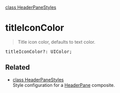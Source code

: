 [class HeaderPaneStyles](HeaderPaneStyles.md)

# titleIconColor

> Title icon color, defaults to text color.

<pre class="docgen_signature">titleIconColor?: UIColor;</pre>

## Related

- [<!--{ref:class}-->class HeaderPaneStyles](HeaderPaneStyles.md) \
    Style configuration for a [HeaderPane](HeaderPane.md) composite.
